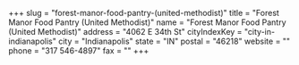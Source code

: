 +++
slug = "forest-manor-food-pantry-(united-methodist)"
title = "Forest Manor Food Pantry (United Methodist)"
name = "Forest Manor Food Pantry (United Methodist)"
address = "4062 E 34th St"
cityIndexKey = "city-in-indianapolis"
city = "Indianapolis"
state = "IN"
postal = "46218"
website = ""
phone = "317 546-4897"
fax = ""
+++
